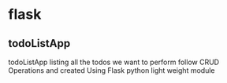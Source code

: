 # flask
## todoListApp
todoListApp listing all the todos we want to perform follow CRUD Operations and created Using Flask python light weight module 
